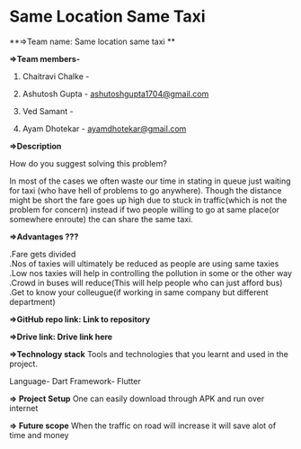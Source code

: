 # Same Location Same Taxi

**=>Team name: Same location same taxi **

**=>Team members-**

1. Chaitravi Chalke -

2. Ashutosh Gupta - ashutoshgupta1704@gmail.com

3. Ved Samant -

4. Ayam Dhotekar - ayamdhotekar@gmail.com

**=>Description**

How do you suggest solving this problem?

In most of the cases we often waste our time in stating in queue just waiting for taxi (who have hell of problems to go anywhere). Though the distance might be short the fare goes up high due to stuck in traffic(which is not the problem for concern) instead if two people willing to go at same place(or somewhere enroute) the can share the same taxi.


**=>Advantages ???**

.Fare gets divided  
.Nos of taxies will ultimately be reduced as people are using same taxies
.Low nos taxies will help in controlling the pollution in some or the other way
.Crowd in buses will reduce(This will help people who can just afford bus)
.Get to know your colleugue(if working in same company but different department)


**=>GitHub repo link: Link to repository**

**=>Drive link: Drive link here**

**=>Technology stack**
Tools and technologies that you learnt and used in the project.

Language- Dart
Framework- Flutter

**=> Project Setup**
One can easily download through APK and run over internet

**=> Future scope**
When the traffic on road will increase it will save alot of time and money
